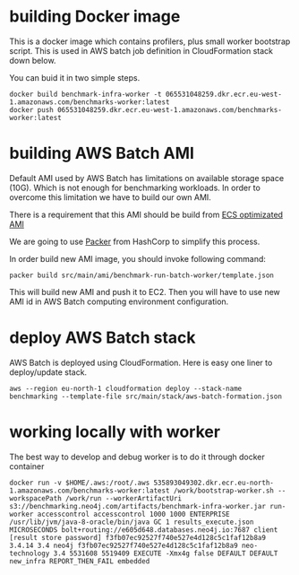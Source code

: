 # building Docker image

This is a docker image which contains profilers, plus small worker bootstrap
script. This is used in AWS batch job definition in CloudFormation stack down
below.

You can buid it in two simple steps.

	docker build benchmark-infra-worker -t 065531048259.dkr.ecr.eu-west-1.amazonaws.com/benchmarks-worker:latest
	docker push 065531048259.dkr.ecr.eu-west-1.amazonaws.com/benchmarks-worker:latest

# building AWS Batch AMI

Default AMI used by AWS Batch has limitations on available storage space (10G).
Which is not enough for benchmarking workloads. In order to overcome this limitation we
have to build our own AMI.

There is a requirement that this AMI should be build from
[ECS optimizated AMI](https://docs.aws.amazon.com/AmazonECS/latest/developerguide/ecs-optimized_AMI.html)

We are going to use [Packer](https://www.packer.io/) from HashCorp to simplify this process.

In order build new AMI image, you should invoke following command:

	packer build src/main/ami/benchmark-run-batch-worker/template.json

This will build new AMI and push it to EC2. Then you will have to use new AMI id
in AWS Batch computing environment configuration.

# deploy AWS Batch stack

AWS Batch is deployed using CloudFormation. Here is easy one liner to deploy/update stack.

	aws --region eu-north-1 cloudformation deploy --stack-name benchmarking --template-file src/main/stack/aws-batch-formation.json

# working locally with worker

The best way to develop and debug worker is to do it through docker container

	docker run -v $HOME/.aws:/root/.aws 535893049302.dkr.ecr.eu-north-1.amazonaws.com/benchmarks-worker:latest /work/bootstrap-worker.sh --workspacePath /work/run --workerArtifactUri s3://benchmarking.neo4j.com/artifacts/benchmark-infra-worker.jar run-worker accesscontrol accesscontrol 1000 1000 ENTERPRISE /usr/lib/jvm/java-8-oracle/bin/java GC 1 results_execute.json MICROSECONDS bolt+routing://e605d648.databases.neo4j.io:7687 client [result store password] f3fb07ec92527f740e527e4d128c5c1faf12b8a9 3.4.14 3.4 neo4j f3fb07ec92527f740e527e4d128c5c1faf12b8a9 neo-technology 3.4 5531608 5519409 EXECUTE -Xmx4g false DEFAULT DEFAULT new_infra REPORT_THEN_FAIL embedded
	